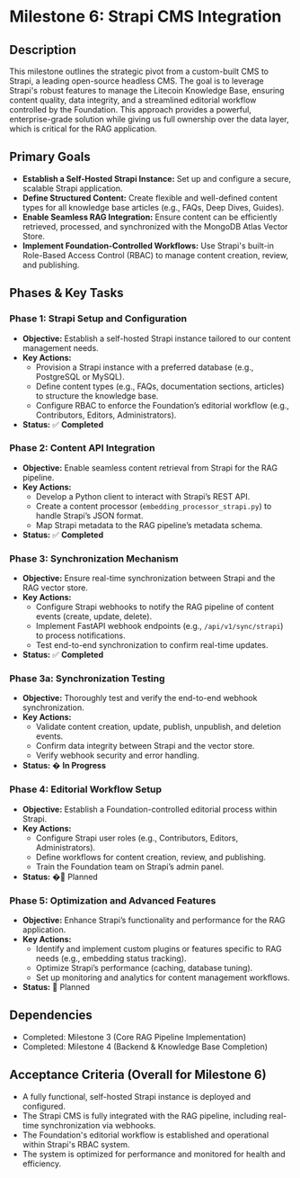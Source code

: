 # Milestone 6: Strapi CMS Integration

## Description
This milestone outlines the strategic pivot from a custom-built CMS to Strapi, a leading open-source headless CMS. The goal is to leverage Strapi's robust features to manage the Litecoin Knowledge Base, ensuring content quality, data integrity, and a streamlined editorial workflow controlled by the Foundation. This approach provides a powerful, enterprise-grade solution while giving us full ownership over the data layer, which is critical for the RAG application.

## Primary Goals
*   **Establish a Self-Hosted Strapi Instance:** Set up and configure a secure, scalable Strapi application.
*   **Define Structured Content:** Create flexible and well-defined content types for all knowledge base articles (e.g., FAQs, Deep Dives, Guides).
*   **Enable Seamless RAG Integration:** Ensure content can be efficiently retrieved, processed, and synchronized with the MongoDB Atlas Vector Store.
*   **Implement Foundation-Controlled Workflows:** Use Strapi's built-in Role-Based Access Control (RBAC) to manage content creation, review, and publishing.

## Phases & Key Tasks

### Phase 1: Strapi Setup and Configuration
*   **Objective:** Establish a self-hosted Strapi instance tailored to our content management needs.
*   **Key Actions:**
    *   Provision a Strapi instance with a preferred database (e.g., PostgreSQL or MySQL).
    *   Define content types (e.g., FAQs, documentation sections, articles) to structure the knowledge base.
    *   Configure RBAC to enforce the Foundation’s editorial workflow (e.g., Contributors, Editors, Administrators).
*   **Status:** ✅ **Completed**

### Phase 2: Content API Integration
*   **Objective:** Enable seamless content retrieval from Strapi for the RAG pipeline.
*   **Key Actions:**
    *   Develop a Python client to interact with Strapi’s REST API.
    *   Create a content processor (`embedding_processor_strapi.py`) to handle Strapi’s JSON format.
    *   Map Strapi metadata to the RAG pipeline’s metadata schema.
*   **Status:** ✅ **Completed**

### Phase 3: Synchronization Mechanism
*   **Objective:** Ensure real-time synchronization between Strapi and the RAG vector store.
*   **Key Actions:**
    *   Configure Strapi webhooks to notify the RAG pipeline of content events (create, update, delete).
    *   Implement FastAPI webhook endpoints (e.g., `/api/v1/sync/strapi`) to process notifications.
    *   Test end-to-end synchronization to confirm real-time updates.
*   **Status:** ✅ **Completed**

### Phase 3a: Synchronization Testing
*   **Objective:** Thoroughly test and verify the end-to-end webhook synchronization.
*   **Key Actions:**
    *   Validate content creation, update, publish, unpublish, and deletion events.
    *   Confirm data integrity between Strapi and the vector store.
    *   Verify webhook security and error handling.
*   **Status:** � **In Progress**

### Phase 4: Editorial Workflow Setup
*   **Objective:** Establish a Foundation-controlled editorial process within Strapi.
*   **Key Actions:**
    *   Configure Strapi user roles (e.g., Contributors, Editors, Administrators).
    *   Define workflows for content creation, review, and publishing.
    *   Train the Foundation team on Strapi’s admin panel.
*   **Status:** �📝 Planned

### Phase 5: Optimization and Advanced Features
*   **Objective:** Enhance Strapi’s functionality and performance for the RAG application.
*   **Key Actions:**
    *   Identify and implement custom plugins or features specific to RAG needs (e.g., embedding status tracking).
    *   Optimize Strapi’s performance (caching, database tuning).
    *   Set up monitoring and analytics for content management workflows.
*   **Status:** 📝 Planned

## Dependencies
*   Completed: Milestone 3 (Core RAG Pipeline Implementation)
*   Completed: Milestone 4 (Backend & Knowledge Base Completion)

## Acceptance Criteria (Overall for Milestone 6)
*   A fully functional, self-hosted Strapi instance is deployed and configured.
*   The Strapi CMS is fully integrated with the RAG pipeline, including real-time synchronization via webhooks.
*   The Foundation's editorial workflow is established and operational within Strapi's RBAC system.
*   The system is optimized for performance and monitored for health and efficiency.
